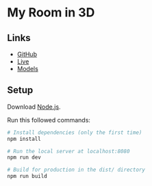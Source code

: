# My Room in 3D

## Links

- [GitHub](https://github.com/itsMehrshad/EnvatoBirthday)
- [Live](#)
- [Models](#)

## Setup

Download [Node.js](https://nodejs.org/en/download/).

Run this followed commands:

```bash
# Install dependencies (only the first time)
npm install

# Run the local server at localhost:8080
npm run dev

# Build for production in the dist/ directory
npm run build
```
